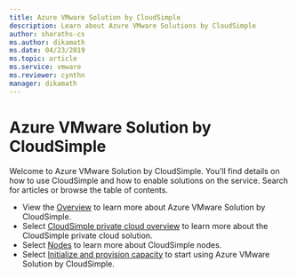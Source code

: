 ```yaml
---
title: Azure VMware Solution by CloudSimple
description: Learn about Azure VMware Solutions by CloudSimple 
author: sharaths-cs 
ms.author: dikamath 
ms.date: 04/23/2019 
ms.topic: article 
ms.service: vmware 
ms.reviewer: cynthn 
manager: dikamath 
---
```

# Azure VMware Solution by CloudSimple

Welcome to Azure VMware Solution by CloudSimple. You'll find details on how to use CloudSimple and how to enable solutions on the service. Search for articles or browse the table of contents.

- View the [Overview](cloudsimple-vmware-solutions-overview.md) to learn more about Azure VMware Solution by CloudSimple.
- Select [CloudSimple private cloud overview](cloudsimple-private-cloud.md) to learn more about the CloudSimple private cloud solution.
- Select [Nodes](cloudsimple-node.md) to learn more about CloudSimple nodes.
- Select [Initialize and provision capacity](quickstart-create-cloudsimple-service.md) to start using Azure VMware Solution by CloudSimple.
